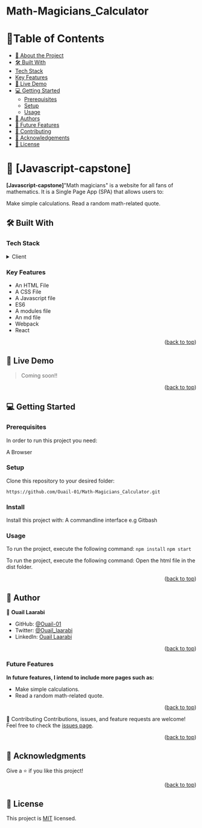 # Math-Magicians_Calculator

<a name="readme-top"></a>

# 📗Table of Contents

- [📖 About the Project](#about-project)
- [🛠 Built With](#built-with)
- [Tech Stack](#tech-stack)
- [Key Features](#key-features)
- [🚀 Live Demo](#live-demo)
- [💻 Getting Started](#getting-started)
  - [Prerequisites](#prerequisites)
  - [Setup](#setup)
  - [Usage](#usage)
- [👥 Authors](#authors)
- [👥 Future Features](#future-features)
- [🤝 Contributing](#contributing)
- [🙏 Acknowledgements](#acknowledgements)
- [📝 License](#license)

<!-- PROJECT DESCRIPTION -->

# 📖 [Javascript-capstone] <a name="about-project"></a>

**[Javascript-capstone]**"Math magicians" is a website for all fans of mathematics. It is a Single Page App (SPA) that allows users to:

Make simple calculations.
Read a random math-related quote.

## 🛠 Built With <a name="built-with"></a>

### Tech Stack <a name="tech-stack"></a>

<details>
  <summary>Client</summary>
  <ul>
    <li>HTML</li>
    <li>CSS</li>
    <li>JavaScript</li>
  </ul>
</details>

### Key Features <a name="key-features"></a>

- An HTML File
- A CSS File
- A Javascript file
- ES6
- A modules file
- An md file
- Webpack
- React

<p align="right">(<a href="#readme-top">back to top</a>)</p>

<!-- LIVE DEMO -->

## 🚀 Live Demo <a name="live-demo"></a>

> Coming soon!!

<p align="right">(<a href="#readme-top">back to top</a>)</p>

## 💻 Getting Started <a name="getting-started"></a>

### Prerequisites

In order to run this project you need:

A Browser

### Setup

Clone this repository to your desired folder:

`https://github.com/Ouail-01/Math-Magicians_Calculator.git`

### Install

Install this project with:
A commandline interface e.g Gitbash

### Usage

To run the project, execute the following command:
`npm install`
`npm start`

To run the project, execute the following command:
Open the html file in the dist folder.

<p align="right">(<a href="#readme-top">back to top</a>)</p>

## 👥 Author <a name="authors"></a>

👤 **Ouail Laarabi**

- GitHub: [@Ouail-01](https://github.com/Ouail-01?tab=overview&from=2023-01-01&to=2023-01-02)
- Twitter: [@Ouail_laarabi](https://twitter.com/Ouail_Laarabi)
- LinkedIn: [Ouail Laarabi](https://www.linkedin.com/in/ouail-laarabi-53203b250/)


<p align="right">(<a href="#readme-top">back to top</a>)</p>

### Future Features <a name="future-features"></a>

**In future features, I intend to include more pages such as:**

- Make simple calculations.
- Read a random math-related quote.

<p align="right">(<a href="#readme-top">back to top</a>)</p>

🤝 Contributing
Contributions, issues, and feature requests are welcome!
Feel free to check the [issues page](https://github.com/Ouail-01/Math-Magicians_Calculator/issues).

<p align="right"><p align="right">(<a href="#readme-top"><a href="#readme-top">back to top</a></a>)</p></p>

## 🙏 Acknowledgments <a name="acknowledgements"></a>

Give a ⭐️ if you like this project!

<p align="right">(<a href="#readme-top">back to top</a>)</p>

## 📝 License

This project is [MIT](./LICENSE) licensed.